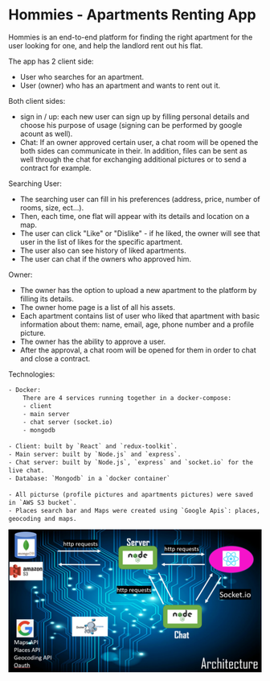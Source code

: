 # Hommies - Apartments Renting App

Hommies is an end-to-end platform for finding the right apartment for the user looking for one, and help the landlord rent out his flat.

The app has 2 client side:

- User who searches for an apartment.
- User (owner) who has an apartment and wants to rent out it.

Both client sides:

- sign in / up: each new user can sign up by filling personal details and choose his purpose of usage
  (signing can be performed by google acount as well).
- Chat: If an owner approved certain user, a chat room will be opened the both sides can communicate in their.
  In addition, files can be sent as well through the chat for exchanging additional pictures or to send a contract for example.

Searching User:

- The searching user can fill in his preferences (address, price, number of rooms, size, ect...).
- Then, each time, one flat will appear with its details and location on a map.
- The user can click "Like" or "Dislike" - if he liked, the owner will see that user in the list of likes for the specific apartment.
- The user also can see history of liked apartments.
- The user can chat if the owners who approved him.

Owner:

- The owner has the option to upload a new apartment to the platform by filling its details.
- The owner home page is a list of all his assets.
- Each apartment contains list of user who liked that apartment with basic information about them:
  name, email, age, phone number and a profile picture.
- The owner has the ability to approve a user.
- After the approval, a chat room will be opened for them in order to chat and close a contract.

Technologies:

    - Docker:
        There are 4 services running together in a docker-compose:
        - client
        - main server
        - chat server (socket.io)
        - mongodb

    - Client: built by `React` and `redux-toolkit`.
    - Main server: built by `Node.js` and `express`.
    - Chat server: built by `Node.js`, `express` and `socket.io` for the live chat.
    - Database: `Mongodb` in a `docker container`

    - All picturse (profile pictures and apartments pictures) were saved in `AWS S3 bucket`.
    - Places search bar and Maps were created using `Google Apis`: places, geocoding and maps.

<img src="./helpers/readme-media/architecture.PNG"/>
